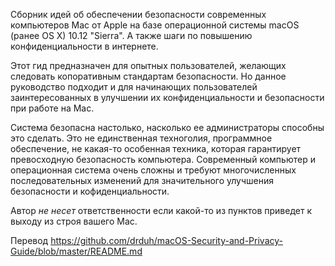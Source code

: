 Сборник идей об обеспечении безопасности современных компьютеров Mac от Apple на базе операционной системы macOS (ранее OS X) 10.12 "Sierra".
А также шаги по повышению конфиденциальности в интернете.

Этот гид предназначен для опытных пользователей, желающих следовать копоративным стандартам безопасности. Но данное руководство подходит и для начинающих пользователей заинтересованных в улучшении их конфиденциальности и безопасности при работе на Mac.

Система безопасна настолько, насколько ее администраторы способны это сделать. Это не единственная техноголия, программное обеспечение, не какая-то особенная техника, которая гарантирует превосходную безопасность компьютера. Современный компьютер и операционная система очень сложны и требуют многочисленных последовательных изменений для значительного улучшения безопасности и кофиденциальности.

Автор *не несет* ответственности если какой-то из пунктов приведет к выходу из строя вашего Mac.


Перевод https://github.com/drduh/macOS-Security-and-Privacy-Guide/blob/master/README.md
